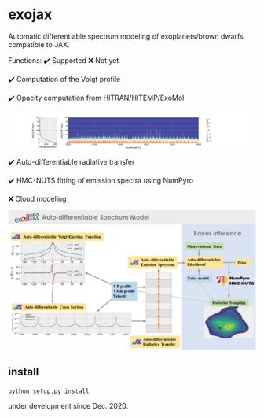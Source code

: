 # exojax

Automatic differentiable spectrum modeling of exoplanets/brown dwarfs compatible to JAX.

Functions: :heavy_check_mark: Supported :x: Not yet


:heavy_check_mark: Computation of the Voigt profile

:heavy_check_mark: Opacity computation from HITRAN/HITEMP/ExoMol

<img src="https://github.com/HajimeKawahara/exojax/blob/develop/documents/figures/plottau.png" Titie="exojax" Width=850px>

:heavy_check_mark: Auto-differentiable radiative transfer

:heavy_check_mark: HMC-NUTS fitting of emission spectra using NumPyro 

:x: Cloud modeling

<img src="https://github.com/HajimeKawahara/exojax/blob/develop/documents/exojax.png" Titie="exojax" Width=850px>


## install

```
python setup.py install
```

under development since Dec. 2020.
